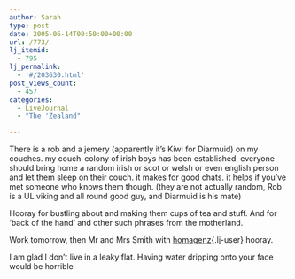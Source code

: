 ```yaml
---
author: Sarah
type: post
date: 2005-06-14T00:50:00+00:00
url: /773/
lj_itemid:
  - 795
lj_permalink:
  - '#/203630.html'
post_views_count:
  - 457
categories:
  - LiveJournal
  - "The 'Zealand"

---
```

There is a rob and a jemery (apparently it&#8217;s Kiwi for Diarmuid) on my couches. my couch-colony of irish boys has been established. everyone should bring home a random irish or scot or welsh or even english person and let them sleep on their couch. it makes for good chats. it helps if you&#8217;ve met someone who knows them though. (they are not actually random, Rob is a UL viking and all round good guy, and Diarmuid is his mate)
  
Hooray for bustling about and making them cups of tea and stuff. And for &#8216;back of the hand&#8217; and other such phrases from the motherland.
  
Work tomorrow, then Mr and Mrs Smith with [homagenz][1]{.lj-user} hooray.

I am glad I don&#8217;t live in a leaky flat. Having water dripping onto your face would be horrible

 [1]: http://homagenz.livejournal.com/